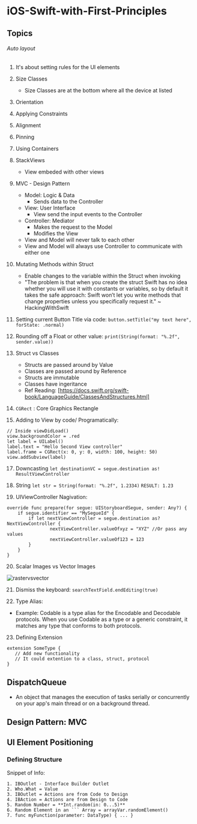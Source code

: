 # iOS-Swift-with-First-Principles

## Topics

###### Auto layout 
1. It's about setting rules for the UI elements
2. Size Classes
   - Size Classes are at the bottom where all the device at listed   
4. Orientation
5. Applying Constraints
6. Alignment
7. Pinning
8. Using Containers
9. StackViews
   - View embeded with other views

10. MVC - Design Pattern
    - Model: Logic & Data
      - Sends data to the Controller    
    - View: User Interface 
      - View send the input events to the Controller    
    - Controller: Mediator
      - Makes the request to the Model
      - Modifies the View    
    - View and Model will never talk to each other
    - View and Model will always use Controller to communicate with either one

11. Mutating Methods within Struct
    - Enable changes to the variable within the Struct when invoking 
    - "The problem is that when you create the struct Swift has no idea whether you will use it with constants or variables, so by default it takes the safe approach: Swift won’t let you write methods that change properties unless you specifically request it." ~ HackingWithSwift

12. Setting current Button Title via code:
`button.setTitle("my text here", forState: .normal)`

13. Rounding off a Float or other value:
`print(String(format: "%.2f", sender.value))`

14. Struct vs Classes
    - Structs are passed around by Value
    - Classes are passed around by Reference
    - Structs are immutable 
    - Classes have ingeritance 
    - Ref Reading: [https://docs.swift.org/swift-book/LanguageGuide/ClassesAndStructures.html] 

15. `CGRect` : Core Graphics Rectangle 

16. Adding to View by code/ Programatically:
```
// Inside viewDidLoad()
view.backgroundColor = .red        
let label = UILabel()
label.text = "Hello Second View controller"
label.frame = CGRect(x: 0, y: 0, width: 100, height: 50)
view.addSubview(label)
```
17. Downcasting
`let destinationVC = segue.destination as! ResultViewController`

18. String 
`let str = String(format: "%.2f", 1.2334)`
`RESULT: 1.23`

19. UIViewController Nagivation:
```
override func prepare(for segue: UIStoryboardSegue, sender: Any?) {
    if segue.identifier == "MySegueId" {
        if let nextViewController = segue.destination as? NextViewController {
                nextViewController.valueOfxyz = "XYZ" //Or pass any values
                nextViewController.valueOf123 = 123
        }
    }
}
```
20. Scalar Images vs Vector Images

![rastervsvector](https://user-images.githubusercontent.com/3880915/124241088-bad42f80-db1b-11eb-9bd8-4c55d4d0326b.png)

21. Dismiss the keyboard: `searchTextField.endEditing(true)`

22. Type Alias: 
- Example: Codable is a type alias for the Encodable and Decodable protocols. When you use Codable as a type or a generic constraint, it matches any type that conforms to both protocols.

23. Defining Extension
```
extension SomeType {
   // Add new functionality
   // It could extention to a class, struct, protocol
}

```

## DispatchQueue
- An object that manages the execution of tasks serially or concurrently on your app's main thread or on a background thread.

## Design Pattern: MVC
## UI Element Positioning

### Defining Structure

Snippet of Info:

```
1. IBOutlet - Interface Builder Outlet 
2. Who.What = Value
3. IBOutlet = Actions are from Code to Design
4. IBAction = Actions are from Design to Code 
5. Random Number = **Int.random(in: 0...5)** 
6. Random Element in an ``` Array = arrayVar.randomElement()
7. func myFunction(parameter: DataType) { ... } 
```
